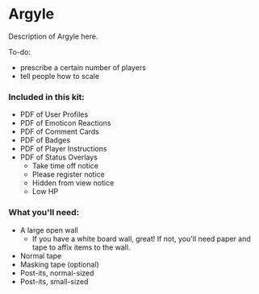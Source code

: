 # Argyle
Description of Argyle here.

To-do:
- prescribe a certain number of players
- tell people how to scale

### Included in this kit:

- PDF of User Profiles
- PDF of Emoticon Reactions
- PDF of Comment Cards
- PDF of Badges
- PDF of Player Instructions
- PDF of Status Overlays
	- Take time off notice
	- Please register notice
	- Hidden from view notice
	- Low HP

### What you'll need:

- A large open wall
	- If you have a white board wall, great! If not, you'll need paper and tape to affix items to the wall.
- Normal tape
- Masking tape (optional)
- Post-its, normal-sized
- Post-its, small-sized

### 
